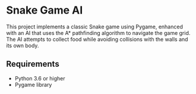 # Snake Game AI

This project implements a classic Snake game using Pygame, enhanced with an AI that uses the A* pathfinding algorithm to navigate the game grid. The AI attempts to collect food while avoiding collisions with the walls and its own body.


## Requirements

- Python 3.6 or higher
- Pygame library

